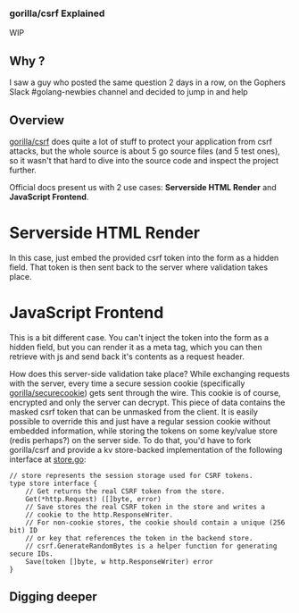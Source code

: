 ### gorilla/csrf Explained
WIP

## Why ?
I saw a guy who posted the same question 2 days in a row, on the Gophers Slack #golang-newbies channel and decided to jump in and help

## Overview
[gorilla/csrf](https://github.com/gorilla/csrf) does quite a lot of stuff to protect your application from csrf attacks,
but the whole source is about 5 go source files (and 5 test ones), so it wasn't that hard to dive into the source code and inspect the project further.

Official docs present us with 2 use cases: **Serverside HTML Render** and **JavaScript Frontend**.

# Serverside HTML Render
In this case, just embed the provided csrf token into the form as a hidden field.
That token is then sent back to the server where validation takes place.

# JavaScript Frontend
This is a bit different case. You can't inject the token into the form as a hidden field, but you can render it as a meta tag,
which you can then retrieve with js and send back it's contents as a request header.

How does this server-side validation take place? While exchanging requests with the server, every time a secure session cookie 
(specifically [gorilla/securecookie](https://github.com/gorilla/securecookie)) gets sent through the wire. This cookie is of course,
encrypted and only the server can decrypt. This piece of data contains the masked csrf token that can be unmasked from the client.
It is easily possible to override this and just have a regular session cookie without embedded information, while storing the tokens
on some key/value store (redis perhaps?) on the server side. To do that, you'd have to fork gorilla/csrf and provide a kv store-backed
implementation of the following interface at [store.go](https://github.com/gorilla/csrf/blob/master/store.go):

```golang
// store represents the session storage used for CSRF tokens.
type store interface {
	// Get returns the real CSRF token from the store.
	Get(*http.Request) ([]byte, error)
	// Save stores the real CSRF token in the store and writes a
	// cookie to the http.ResponseWriter.
	// For non-cookie stores, the cookie should contain a unique (256 bit) ID
	// or key that references the token in the backend store.
	// csrf.GenerateRandomBytes is a helper function for generating secure IDs.
	Save(token []byte, w http.ResponseWriter) error
}
```

## Digging deeper
